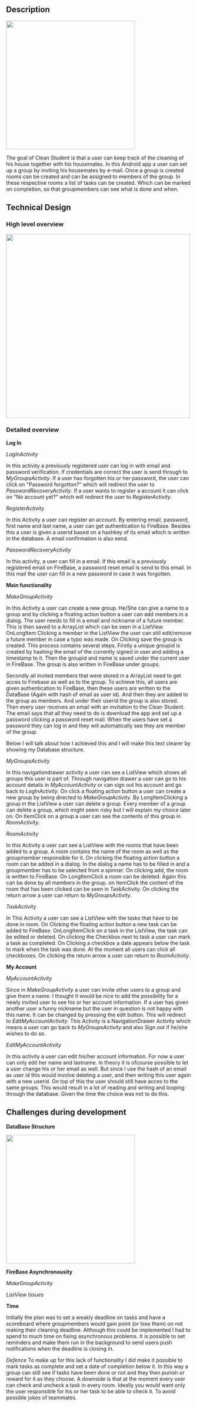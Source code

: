## Description
<img src="/docs/RoomScreenshot.png" width="350">

The goal of Clean Student is that a user can keep track of the cleaning of his house together with his housemates.
In this Android app a user can set up a group by inviting his housemates by e-mail. Once a group is created rooms can be created and
can be assigned to members of the group. In these respective rooms a list of tasks can be created. Which can be marked on completion, so that groupmembers can see what is done and when.

## Technical Design

### High level overview
<img src="/docs/HighLevelOverview.png" width="500">

### Detailed overview

**Log In**

*LogInActivity*

In this activity a previously registered user can log in with email and password verification. If credentials are correct the user is send through to <i>MyGroupsActivity</i>. If a user has forgotten his or her password, the user can click on "Password forgotton?" which will redirect the user to <i>PasswordRecoveryActivity</i>. If a user wants to register a account it can click on "No account yet?" which will redirect the user to <i>RegisterActivity</i>.

*RegisterActivity*

In this Activity a user can register an account. By entering email, password, first name and last name, a user can get authentication to FireBase. Besides this a user is given a userid based on a hashkey of its email which is written in the database. A email confirmation is also send. 

*PasswordRecoveryActivity*

In this activity, a user can fill in a email. If this email is a previously registered email on FireBase, a password reset email is send to this email. In this mail the user can fill in a new password in case it was forgotten.

**Main functionality**

*MakeGroupActivity*

In this Activity a user can create a new group. He/She can give a name to a group and by clicking a floating action button a user can add members in a dialog. The user needs to fill in a email and nickname of a future member. This is then saved to a ArrayList which can be seen in a ListView. OnLongItem Clicking a member in the ListView the user can still edit/remove a future member in case a typo was made.
On Clicking save the group is created. This process contains several steps.
Firstly a unique groupid is created by hashing the email of the currently signed in user and adding a timestamp to it.
Then the groupid and name is saved under the current user in FireBase. The group is also written in FireBase under groups.

Secondly all invited members that were stored in a ArrayList need to get acces to Firebase as well as to the group. To achieve this,
all users are given authentication to FireBase, then these users are written to the DataBase (Again with hash of email as user id).
And then they are added to the group as members. And under their userid the group is also stored. Then every user receives an email with an invitation to the Clean Student. The email says that all they need to do is download the app and set up a password clicking a password reset mail. When the users have set a password they can log in and they will automatically see they are member of the group.

Below I will talk about how I achieved this and I will make this text clearer by showing my Database structure.

*MyGroupsActivity*

In this navigationdrawer activity a user can see a ListView which shows all groups this user is part of. Through navigation drawer
a user can go to his account details in <i>MyAccountActivity</i> or can sign out his account and go back to <i>LogInActivity</i>.
On click a floating action button a user can create a new group by being directed to <i>MakeGroupActivity</i>.
By LongItemClicking a group in the ListView a user can delete a group. Every member of a group can delete a group, which might seem risky but I will explain my choice later on. On ItemClick on a group a user can see the contents of this group in <i>RoomActivity</i>.

*RoomActivity*

In this Activity a user can see a ListView with the rooms that have been added to a group. A room contains the name of the room as well as the groupmember responsible for it. On clicking the floating action button a room can be added in a dialog. In the dialog a name has to be filled in and a groupmember has to be selected from a spinner. On clicking add, the room is written to FireBase. On LongItemClick a room can be deleted. Again this can be done by all members in the group. on ItemClick the content of the room that has been clicked can be seen in TaskActivity. On clicking the return arrow a user can return to <i>MyGroupsActivity</i>.

*TaskActivity*

In This Activity a user can see a ListView with the tasks that have to be done in room. On Clicking the floating action button a new task can be added to FireBase. OnLongItemClick on a task in the ListView, the task can be edited or deleted. On clicking the Checkbox next to task a user can mark a task as completed. On Clicking a checkbox a date appears below the task to mark when the task was done.
At the moment all users can click all checkboxes. On clicking the return arrow a user can return to <i>RoomActivity</i>.

**My Account**

*MyAccountActivity*

Since in <i>MakeGroupActivity</i> a user can invite other users to a group and give them a name. I thought it would be nice to add the possibility for a newly invited user to see his or her account information. If a user has given another user a funny nickname but the user in question is not happy with this name. It can be changed by pressing the edit button. This will redirect to <i>EditMyAccountActivity</i>. This Activity is a NavigationDrawer Activity which means a user can go back to <i>MyGroupsActivity</i> and
also Sign out if he/she wishes to do so.

*EditMyAccountActivity*

In this activity a user can edit his/her account information. For now a user can only edit her name and lastname. In theory it is ofcourse possible to let a user change his or her email as well. But since I use the hash of an email as user id this would involve deleting a user, and then writing this user again with a new userid. On top of this the user should still have acces to the same groups. This would result in a lot of reading and writing and looping through the database.
Given the time the choice was not to do this.


## Challenges during development

**DataBase Structure**

<img src="/docs/DataBaseStructure.png" width="350">




**FireBase Asynchronousity**

*MakeGroupActivity*

*ListView Issues*


**Time**

Initially the plan was to set a weakly deadline on tasks and have a scoreboard where groupmembers would gain point (or lose them) on not making their cleaning deadline. Although this could be implemented I had to spend to much time on fixing asynchronous problems. 
It is possible to set reminders and make them run in the background to send users push notifications when the deadline is closing in.

*Defence*
To make up for this lack of functionality I did make it possible to mark tasks as complete and set a date of completion below it.
In this way a group can still see if tasks have been done or not and they then punish or reward for it as they choose. A downside is that at the moment every user can check and uncheck a task in every room. Ideally you would want only the user responsible for his or her task to be able to check it. To avoid possible jokes of teammates.




